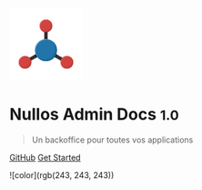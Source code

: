<!-- _coverpage.md -->

<img src="image/nullos-admin.png" alt="Drawing" style="width: 128px;"/>

# Nullos Admin Docs <small>1.0</small>

> Un backoffice pour toutes vos applications



[GitHub](https://github.com/lingtalfi/nullos-admin)
[Get Started](#NullosAdmin)


![color](rgb(243, 243, 243))